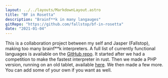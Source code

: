 ```yaml
---
layout: ../../layouts/MarkdownLayout.astro
title: "BF in Rosetta"
description: "Brainf**k in many langauges"
gitRepo: "https://github.com/fallstop/bf-in-rosetta"
date: "2021-01-04"
---
```


This is a collaboration project between my self and Jasper (Fallstop), making too many brainf\*\*k interpreters. A full
list of currently functional languages is available on the [GitHub repo](https://github.com/fallstop/bf-in-rosetta). It
started after we had a competition to make the fastest interpreter in rust. Then we made a PHP version, running on an
old tablet, available [here](http://brainfucked.qrl.nz). We then made a few more. You can add some of your own if you
want as well.
